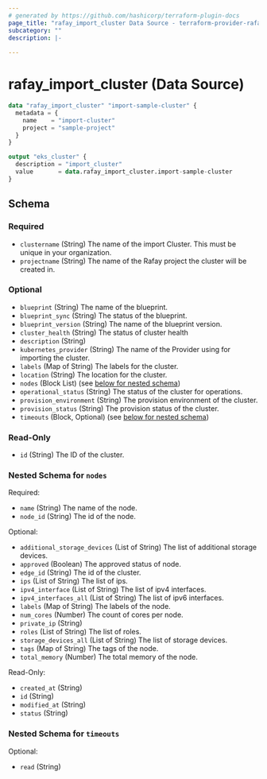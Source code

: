 ```yaml
---
# generated by https://github.com/hashicorp/terraform-plugin-docs
page_title: "rafay_import_cluster Data Source - terraform-provider-rafay"
subcategory: ""
description: |-
  
---
```


# rafay_import_cluster (Data Source)

```terraform
data "rafay_import_cluster" "import-sample-cluster" {
  metadata = {
    name    = "import-cluster"
    project = "sample-project"
  }
}

output "eks_cluster" {
  description = "import_cluster"
  value       = data.rafay_import_cluster.import-sample-cluster
}
```

<!-- schema generated by tfplugindocs -->
## Schema

### Required

- `clustername` (String) The name of the import Cluster. This must be unique in your organization.
- `projectname` (String) The name of the Rafay project the cluster will be created in.

### Optional

- `blueprint` (String) The name of the blueprint.
- `blueprint_sync` (String) The status of the blueprint.
- `blueprint_version` (String) The name of the blueprint version.
- `cluster_health` (String) The status of cluster health
- `description` (String) 
- `kubernetes_provider` (String) The name of the Provider using for importing the cluster.
- `labels` (Map of String) The labels for the cluster.
- `location` (String) The location for the cluster.
- `nodes` (Block List) (see [below for nested schema](#nestedblock--nodes))
- `operational_status` (String) The status of the cluster for operations.
- `provision_environment` (String) The provision environment of the cluster.
- `provision_status` (String)   The provision status of the cluster.
- `timeouts` (Block, Optional) (see [below for nested schema](#nestedblock--timeouts))

### Read-Only

- `id` (String) The ID of the cluster.

<a id="nestedblock--nodes"></a>
### Nested Schema for `nodes`

Required:

- `name` (String) The name of the node.
- `node_id` (String) The id of the node.

Optional:

- `additional_storage_devices` (List of String) The list of additional storage devices.
- `approved` (Boolean) The approved status of node.
- `edge_id` (String) The id of the cluster.
- `ips` (List of String) The list of ips.
- `ipv4_interface` (List of String) The list of ipv4 interfaces.
- `ipv4_interfaces_all` (List of String) The list of ipv6 interfaces.
- `labels` (Map of String) The labels of the node.
- `num_cores` (Number) The count of cores per node.
- `private_ip` (String) 
- `roles` (List of String) The list of roles.
- `storage_devices_all` (List of String) The list of storage devices.
- `tags` (Map of String) The tags of the node.
- `total_memory` (Number) The total memory of the node.

Read-Only:

- `created_at` (String)
- `id` (String)
- `modified_at` (String)
- `status` (String)


<a id="nestedblock--timeouts"></a>
### Nested Schema for `timeouts`

Optional:

- `read` (String)